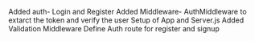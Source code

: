 Added auth- Login and Register
Added Middleware- AuthMiddleware to extarct the token and verify the user
Setup of App and Server.js
Added Validation Middleware
Define Auth route for register and signup

